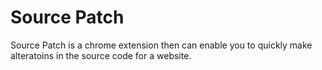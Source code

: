 # Source Patch

Source Patch is a chrome extension then can enable you to quickly make alteratoins in the source code for a website.
